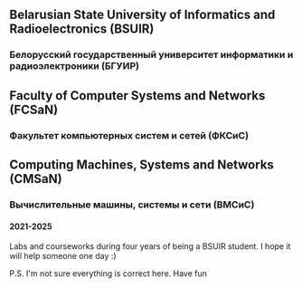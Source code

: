 ## Belarusian State University of Informatics and Radioelectronics (BSUIR)
###  Белорусский государственный университет информатики и радиоэлектроники (БГУИР)
## Faculty of Computer Systems and Networks (FCSaN)
### Факультет компьютерных систем и сетей (ФКСиС)
## Computing Machines, Systems and Networks (CMSaN)
### Вычислительные машины, системы и сети (ВМСиС)
#### 2021-2025

Labs and courseworks during four years of being a BSUIR student. I hope it will help someone one day :)

P.S. I'm not sure everything is correct here. Have fun
